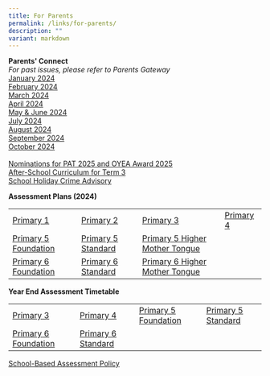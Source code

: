 ```yaml
---
title: For Parents
permalink: /links/for-parents/
description: ""
variant: markdown
---
```

**Parents' Connect** <br>
*For past issues, please refer to Parents Gateway*
<br>
[January 2024](https://drive.google.com/file/d/11styNUTID73DnIxrQsb8tYmNZxoOqWW9/view) 
<br>
[February 2024](https://drive.google.com/file/d/1qDApxYXmeXHMgEy08RQLSEqt5ta2bPON/view) 
<br>
[March 2024](https://drive.google.com/file/d/1lsZkQRL2G6w_9zYPyfD3WaQy-gZWkEPP/view)
<br>
[April 2024](https://drive.google.com/file/d/1V64MS7R2oxl03wpO3SZ6YdwxKjsqkZUC/view) 
<br>
[May &amp; June 2024](https://drive.google.com/file/d/1oUT5bgWIy8yTV88lDPEszmm0LZp1gZOi/view)
<br>
[July 2024](https://drive.google.com/file/d/1O1BN_LPvSjRdTr8WWQ2ThdwzBb__5oH1/view?usp=drive_link)
<br>
[August 2024](https://drive.google.com/file/d/1yt6HoIeqNP4YZ2JGRLeVgJvN08_p0emi/view?usp=sharing)
<br>
[September 2024](https://drive.google.com/file/d/10DqYeKObGjL0GxfSSw_TfbmSAaGLlf9S/view?usp=drive_link)
<br>
[October 2024](https://drive.google.com/file/d/1Z3cvAMhhsP04Jlo7xKgrM5KMCZwlNxrh/view?usp=drive_link)
<br>
<br>
[Nominations for PAT 2025 and OYEA Award 2025](https://drive.google.com/file/d/1cOfNIl1pqwf1gPSmDWiOqO2kFtWmAvJQ/view?usp=sharing)
<br>
[After-School Curriculum for Term 3](https://drive.google.com/file/d/1BWWoRHvW_2awa8Bv3QTfD_2l-9qfWOpE/view?usp=sharing)
<br>
[School Holiday Crime Advisory](https://drive.google.com/file/d/1PyJwBlVEP7rhI2nJX-UetV37SZmFd7pI/view?usp=drive_link)


**Assessment Plans (2024)**  

|  |  |  |  |
| -------- | -------- | -------- | -------- |
| [Primary 1](https://drive.google.com/file/d/1ZbTIMSdjEnm7ajCDaMBGUNSEGS1KWsdT/view?usp=drive_link) | [Primary 2](https://drive.google.com/file/d/1m-2r8-_tVk03uYgWOqLRqLQB_L78eejV/view?usp=drive_link) | [Primary 3](https://drive.google.com/file/d/1l7LUndx5cEbEKNeeHvFyE51Hn9QUBb0-/view?usp=drive_link) | [Primary 4](https://drive.google.com/file/d/18kwHsVAMQHWtBV87FUvfm1LI0wEY3fDZ/view?usp=drive_link) |
| [Primary 5 Foundation](https://drive.google.com/file/d/1z33PMqcFVTCwSPUPGpxvL3cVhWD5phDv/view?usp=drive_link) | [Primary 5 Standard](https://drive.google.com/file/d/14lSQvQReNZ6jR9qfls_mYtwHs9uU-Wnu/view?usp=drive_link) | [Primary 5 Higher Mother Tongue](https://drive.google.com/file/d/1L1KDlD8FhQv4L_2yzvXn19L0kp4Oon0z/view?usp=drive_link) |  
[Primary 6 Foundation](https://drive.google.com/file/d/1mfqTSY_MOq1u8E0h33L0QUL7rRuoRO6s/view?usp=drive_link) | [Primary 6 Standard](https://drive.google.com/file/d/1p7lzJUDakwg6t1fRQzaSlJ69GRFmFxEh/view?usp=drive_link) | [Primary 6 Higher Mother Tongue](https://drive.google.com/file/d/1ZOLb4FZbEl3vJNS3JHQ7afy_dfoaqne6/view?usp=drive_link) | 


**Year End Assessment Timetable**  

|  |  |  |  |
| -------- | -------- | -------- | -------- |
| [Primary 3](https://drive.google.com/file/d/1hKBmLiKRcBAp2A5u4uvXuagulqoT1OJh/view?usp=sharing) | [Primary 4](https://drive.google.com/file/d/14lwEtxy-8NJyJE7XG3IVnj9Ta8ITw5S8/view?usp=sharing) | [Primary 5 Foundation](https://drive.google.com/file/d/1BgqBnikOcMZwf-wp29dAmEBqqDbWTFxT/view?usp=sharing) | [Primary 5 Standard](https://drive.google.com/file/d/1rb6AffLN4aKl6B_vDS1vttd6UiJLuumt/view?usp=sharing) |
| [Primary 6 Foundation](https://drive.google.com/file/d/1q9zYv33D9fLDXHaWjI6bHDNIr7R-PnnX/view?usp=drive_link) | [Primary 6 Standard](https://drive.google.com/file/d/14KlRh6IfiwJ_LDs37tlqrff71etXG3UG/view?usp=drive_link) |


[School-Based Assessment Policy](https://drive.google.com/file/d/1fCvz3jOLVLG62hxcFqnCkXCAGTzworS7/view?usp=sharing)
